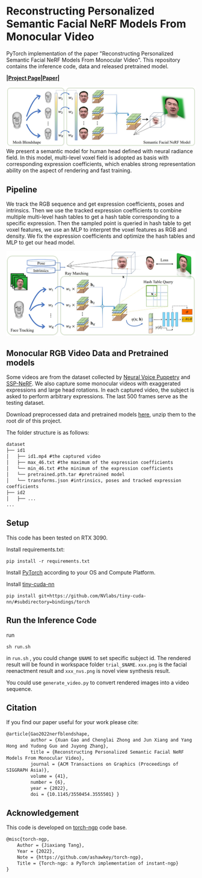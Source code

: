 # Reconstructing Personalized Semantic Facial NeRF Models From Monocular Video

PyTorch implementation of the paper "Reconstructing Personalized Semantic Facial NeRF Models From Monocular Video". This repository contains the inference code, data and released pretrained model.

**|[Project Page](https://ustc3dv.github.io/NeRFBlendShape/)|[Paper](https://arxiv.org/abs/2210.06108)|**

![teaser](fig/teaser.jpg)
We present a semantic model for human head defined with neural radiance field. In this model, multi-level voxel field is adopted as basis with corresponding expression coefficients, which enables strong representation ability on the aspect of rendering and fast training.

## Pipeline

We track the RGB sequence and get expression coefficients, poses and intrinsics. Then we use the tracked expression coefficients to combine multiple multi-level hash tables to get a hash table corresponding to a specific expression. Then the sampled point is queried in hash table to get voxel features, we use an MLP to interpret the voxel features as RGB and density. We fix the expression coefficients and optimize the hash tables and MLP to get our head model.

![pipeline](fig/pipeline.jpg)

## Monocular RGB Video Data and Pretrained models

Some videos are from the dataset collected by [Neural Voice Puppetry](https://justusthies.github.io/posts/neural-voice-puppetry/) and [SSP-NeRF](https://alvinliu0.github.io/projects/SSP-NeRF). We also capture some monocular videos with exaggerated expressions and large head rotations. In each captured video, the subject is asked to perform arbitrary expressions. The last 500 frames serve as the testing dataset.

Download preprocessed data and pretrained models [here](https://drive.google.com/drive/folders/1OiUvo7vHekVpy67Nuxnh3EuJQo7hlSq1?usp=sharing), unzip them to the root dir of this project.

The folder structure is as follows:

```
dataset
├── id1
│   ├── id1.mp4 #the captured video
│   ├── max_46.txt #the maximum of the expression coefficients
│   └── min_46.txt #the minimum of the expression coefficients
│   └── pretrained.pth.tar #pretrained model 
│   └── transforms.json #intrinsics, poses and tracked expression coefficients
├── id2
│   ├── ...
...
```

## Setup

This code has been tested on RTX 3090. 

Install requirements.txt:

```
pip install -r requirements.txt
```

Install [PyTorch](https://pytorch.org/get-started/locally/) according to your OS and Compute Platform.

Install [tiny-cuda-nn](https://github.com/NVlabs/tiny-cuda-nn)

```
pip install git+https://github.com/NVlabs/tiny-cuda-nn/#subdirectory=bindings/torch
```

## Run the Inference Code

run

```
sh run.sh
```

in `run.sh` , you could change `$NAME`  to set specific subject id. The rendered result will be found in workspace folder `trial_$NAME`.  `xxx.png` is the facial reenactment result and `xxx_nvs.png` is novel view synthesis result.

You could use `generate_video.py` to convert rendered images into a video sequence.

## Citation

If you find our paper useful for your work please cite:

```
@article{Gao2022nerfblendshape,
         author = {Xuan Gao and Chenglai Zhong and Jun Xiang and Yang Hong and Yudong Guo and Juyong Zhang}, 
         title = {Reconstructing Personalized Semantic Facial NeRF Models From Monocular Video}, 
         journal = {ACM Transactions on Graphics (Proceedings of SIGGRAPH Asia)}, 
         volume = {41}, 
         number = {6}, 
         year = {2022}, 
         doi = {10.1145/3550454.3555501} }
```

## Acknowledgement

This code is developed on [torch-ngp](https://github.com/ashawkey/torch-ngp) code base. 

```
@misc{torch-ngp,
    Author = {Jiaxiang Tang},
    Year = {2022},
    Note = {https://github.com/ashawkey/torch-ngp},
    Title = {Torch-ngp: a PyTorch implementation of instant-ngp}
}
```
